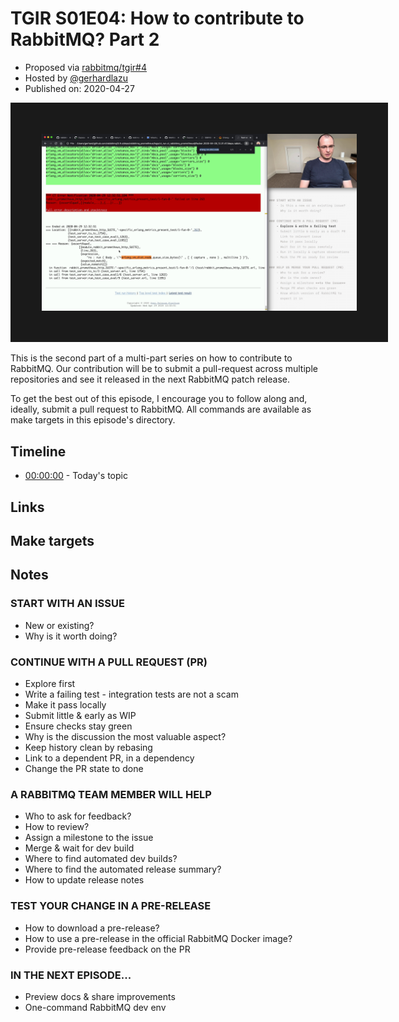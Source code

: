 # TGIR S01E04: How to contribute to RabbitMQ? Part 2

* Proposed via [rabbitmq/tgir#4](https://github.com/rabbitmq/tgir/issues/4)
* Hosted by [@gerhardlazu](https://twitter.com/gerhardlazu)
* Published on: 2020-04-27

<a href="https://www.youtube.com/watch?v=TGIRS01E04" target="_blank"><img src="video.jpg" border="50" /></a>

This is the second part of a multi-part series on how to contribute to RabbitMQ.
Our contribution will be to submit a pull-request across multiple repositories and see it released in the next RabbitMQ patch release.

To get the best out of this episode, I encourage you to follow along and, ideally, submit a pull request to RabbitMQ.
All commands are available as make targets in this episode's directory.


## Timeline

- [00:00:00](https://www.youtube.com/watch?v=TGIRS01E04&t=0s) - Today's topic


## Links




## Make targets




## Notes

### START WITH AN ISSUE
- New or existing?
- Why is it worth doing?

### CONTINUE WITH A PULL REQUEST (PR)
- Explore first
- Write a failing test - integration tests are not a scam
- Make it pass locally
- Submit little & early as WIP
- Ensure checks stay green
- Why is the discussion the most valuable aspect?
- Keep history clean by rebasing
- Link to a dependent PR, in a dependency
- Change the PR state to done

### A RABBITMQ TEAM MEMBER WILL HELP
- Who to ask for feedback?
- How to review?
- Assign a milestone to the issue
- Merge & wait for dev build
- Where to find automated dev builds?
- Where to find the automated release summary?
- How to update release notes

### TEST YOUR CHANGE IN A PRE-RELEASE
- How to download a pre-release?
- How to use a pre-release in the official RabbitMQ Docker image?
- Provide pre-release feedback on the PR

### IN THE NEXT EPISODE...
- Preview docs & share improvements
- One-command RabbitMQ dev env
